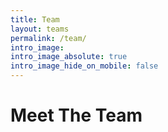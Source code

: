```yaml
---
title: Team
layout: teams
permalink: /team/
intro_image: 
intro_image_absolute: true
intro_image_hide_on_mobile: false
---
```


# Meet The Team
